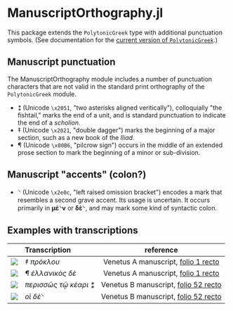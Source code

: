 # ManuscriptOrthography.jl

This package extends the `PolytonicGreek` type with additional punctuation symbols.  (See documentation for the [current version of `PolytonicGreek`](https://neelsmith.github.io/PolytonicGreek.jl/stable/).)

## Manuscript punctuation

The ManuscriptOrthography module includes a number of punctuation characters that are not valid in the standard print orthography of the `PolytonicGreek` module.  


- ⁑  (Unicode `\x2051`, "two asterisks aligned veritically"), colloquially "the fishtail," marks the end of a unit, and is standard punctuation to indicate the end of a *scholion*.
- ‡ (Unicode `\x2021`, "double dagger") marks the beginning of a major section, such as a new book of the *Iliad*.
- ¶ (Unicode `\x00B6`, "pilcrow sign") occurs in the middle of an extended prose section to mark the beginning of a minor or sub-division.

## Manuscript "accents" (colon?)

- ⸌ (Unicode `\x2e0c`, "left raised omission bracket") encodes a mark that resembles a second grave accent.  Its usage is uncertain. It occurs primarily in **μὲ⸌ν** or **δὲ⸌**, and may mark some kind of syntactic colon.







## Examples with transcriptions

| | Transcription | reference |
| :---: | :--- | :---: |
| ![](http://www.homermultitext.org/iipsrv?OBJ=IIP,1.0&FIF=/project/homer/pyramidal/deepzoom/hmt/vaimg/2017a/VA001RN_0002.tif&RGN=0.1660,0.1741,0.08669,0.01758&WID=200&CVT=JPEG) | *‡ πρόκλου*  | Venetus A manuscript, [folio 1 recto](http://www.homermultitext.org/ict2/?urn=urn:cite2:hmt:vaimg.2017a:VA001RN_0002@0.1660,0.1741,0.08669,0.01758) |
| ![](http://www.homermultitext.org/iipsrv?OBJ=IIP,1.0&FIF=/project/homer/pyramidal/deepzoom/hmt/vaimg/2017a/VA001RN_0002.tif&RGN=0.4930,0.4293,0.1175,0.01786&WID=300&CVT=JPEG)  |  *¶ ἑλλανικὸς δὲ*  | Venetus A manuscript, [folio 1 recto](http://www.homermultitext.org/ict2/?urn=urn:cite2:hmt:vaimg.2017a:VA001RN_0002@0.4930,0.4293,0.1175,0.01786) |
| ![](http://www.homermultitext.org/iipsrv?OBJ=IIP,1.0&FIF=/project/homer/pyramidal/deepzoom/hmt/vbbifolio/v1/vb_51v_52r.tif&RGN=0.7406,0.2936,0.08751,0.02527&wID=250&CVT=JPEG) | *περισσῶς τῷ κέαρι ⁑* | Venetus B manuscript, [folio 52 recto](http://www.homermultitext.org/iipsrv?OBJ=IIP,1.0&FIF=/project/homer/pyramidal/deepzoom/hmt/vbbifolio/v1/vb_51v_52r.tif&RGN=0.7406,0.2936,0.08751,0.02527&wID=250&CVT=JPEG) | 
| ![](http://www.homermultitext.org/iipsrv?OBJ=IIP,1.0&FIF=/project/homer/pyramidal/deepzoom/hmt/vbbifolio/v1/vb_51v_52r.tif&RGN=0.7253,0.1432,0.01861,0.01830&WID=100&CVT=JPEG) | *οἱ δὲ⸌* | Venetus B manuscript, [folio 52 recto](http://www.homermultitext.org/ict2/?urn=urn:cite2:hmt:vbbifolio.v1:vb_51v_52r@0.7406,0.2936,0.08751,0.02527&urn=urn:cite2:hmt:vbbifolio.v1:vb_51v_52r@0.7253,0.1432,0.01861,0.01830) |